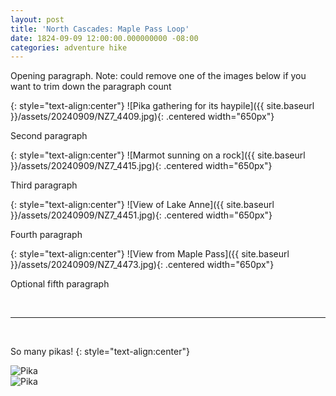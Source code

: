 ```yaml
---
layout: post
title: 'North Cascades: Maple Pass Loop'
date: 1824-09-09 12:00:00.000000000 -08:00
categories: adventure hike
---
```

<link rel="stylesheet" href="{{ site.baseurl }}/post-styles.css">

Opening paragraph. Note: could remove one of the images below if you want to trim down the paragraph count

{: style="text-align:center"}
![Pika gathering for its haypile]({{ site.baseurl }}/assets/20240909/NZ7_4409.jpg){: .centered width="650px"}

Second paragraph

{: style="text-align:center"}
![Marmot sunning on a rock]({{ site.baseurl }}/assets/20240909/NZ7_4415.jpg){: .centered width="650px"}

Third paragraph

{: style="text-align:center"}
![View of Lake Anne]({{ site.baseurl }}/assets/20240909/NZ7_4451.jpg){: .centered width="650px"}

Fourth paragraph

{: style="text-align:center"}
![View from Maple Pass]({{ site.baseurl }}/assets/20240909/NZ7_4473.jpg){: .centered width="650px"}

Optional fifth paragraph

<br>

---
<br>

So many pikas!
{: style="text-align:center"}
<div class="galleryouter2">
  <div class="galleryinner">
    <img src="{{ site.baseurl }}/assets/20240909/g1/NZ7_4426.jpg" alt="Pika">
  </div>
</div>
<div class="galleryouter2">
  <div class="galleryinner">
    <img src="{{ site.baseurl }}/assets/20240909/g1/NZ7_4410.jpg" alt="Pika">
  </div>
</div>
<div class="endgallery"></div>
